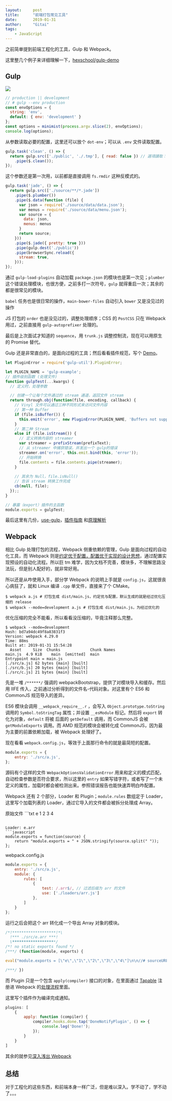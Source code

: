 ```yaml
---
layout:     post
title:      "前端打包常见工具"
date:       2019-01-31
author:     "Gitai"
tags:
	- JavaScript
---
```


之前简单提到前端工程化的工具，Gulp 和 Webpack。

这里整几个例子来详细理解一下，[hexschool/gulp-demo](https://github.com/hexschool/gulp-demo)

## Gulp

![](https://i.loli.net/2019/01/31/5c52667e884af.png)

<!-- more -->

```javascript
// production || development
// # gulp --env production
const envOptions = {
  string: 'env',
  default: { env: 'development' }
};
const options = minimist(process.argv.slice(2), envOptions);
console.log(options);
```

从参数读取必要的配置，这里还可以放个 `dot-env`；可以从 `.env` 文件读取配置。

```javascript
gulp.task('clean', () => {
  return gulp.src(['./public', './.tmp'], { read: false }) // 選項讀取：false阻止gulp讀取文件的內容，使此任務更快。
    .pipe($.clean());
});
```

这个参数还是第一次用，以前都是直接调用 `fs.rmdir` 这种反模式的。

```javascript
gulp.task('jade', () => {
  return gulp.src(['./source/**/*.jade'])
    .pipe($.plumber())
    .pipe($.data(function (file) {
      var json = require('./source/data/data.json');
      var menus = require('./source/data/menu.json');
      var source = {
        data: json,
        menus: menus
      }
      return source;
    }))
    .pipe($.jade({ pretty: true }))
    .pipe(gulp.dest('./public'))
    .pipe(browserSync.reload({
      stream: true,
    }));
});
```

通过 `gulp-load-plugins` 自动加载 `package.json` 的模块也是第一次见；`plumber` 这个错误处理模块，也很方便，之前多打一次符号，`gulp` 就得重启一次；其余的都是很常见的模块。

`babel` 任务也是很日常的操作，`main-bower-files` 自动引入 `bower` 又是没见过的操作

JS 打包的 `order` 也是没见过的，调整处理顺序；CSS 的 `PostCSS` 只在 Webpack 用过，之前直接用 `gulp-autoprefixer` 处理的。

最后是上次面试才知道的 `sequence`，用 `trunk.js` 调整控制流，现在可以用原生的 Promise 替代。

Gulp 还是非常直白的，是面向过程的工具；然后看看插件规范，写个 [Demo](https://gulpjs.org/zh/writing-a-plugin/dealing-with-streams.html)。

```javascript
let PluginError = require('gulp-util').PluginError;

let PLUGIN_NAME = 'gulp-example';
// 插件级别函数 (处理文件)
function gulpTest(...kwargs) {
  // 定义时，处理参数

  // 创建一个让每个文件通过的 stream 通道，返回文件 stream
  return through.obj(function(file, encoding, callback) {
    // Vinyl 文件可以通过三种不同形式来访问文件内容
    // 第一种 Buffer
    if (file.isBuffer()) {
      this.emit('error', new PluginError(PLUGIN_NAME, 'Buffers not supported!'));
    }
    // 第二种 Stream
    else if (file.isStream()) {
      // 定义转换内容的 streamer
      var streamer = prefixStream(prefixText);
      // 从 streamer 中捕获错误，并发出一个 gulp的错误
      streamer.on('error', this.emit.bind(this, 'error'));
      // 开始转换
      file.contents = file.contents.pipe(streamer);
    }
    
    // 其余为 Null，file.isNull()
    // 告诉 stream 转换工作完成
    cb(null, file);
  });;
}

// 暴露（export）插件的主函数
module.exports = gulpTest;
```

最后这里有几份，[use-gulp](https://github.com/Platform-CUF/use-gulp)，[插件指南](https://github.com/lin-xin/blog/issues/2) 和[原理解析](https://segmentfault.com/a/1190000003770541)

## Webpack

相比 Gulp 处理打包的流程，Webpack 侧重依赖的管理，Gulp 是面向过程的自动化工具，而 Webpack 则是[约定优于配置，配置优于实现的设计思想](https://zhuanlan.zhihu.com/p/32886546)，通过配置实现预设的自动化流程。所以巨 tm 难学，因为文档不完善，模块多，不理解思路没法玩，但是别人配好的，就非常好用。

所以还是从咋使用入手，部分学 Webpack 的说明上手就是 `config.js`，这就很丧心病狂了，就和 Linux 编译 `.cpp` 单文件，直接来了个 CMake。

```shell
$ webpack a.js # 打包生成 dist/main.js，约定优与配置，默认生成的就是经过优化压缩的 release
$ webpack --mode=development a.js # 打包生成 dist/main.js，为经过优化的
```

优化压缩的完全不能看，所以看看没压缩的，毕竟注释那么完整。

```shell
$ webpack --mode=development
Hash: bd7a94dc49f8a83831f3
Version: webpack 4.29.0
Time: 88ms
Built at: 2019-01-31 15:54:28
  Asset     Size  Chunks             Chunk Names
main.js  4.9 KiB    main  [emitted]  main
Entrypoint main = main.js
[./src/a.js] 62 bytes {main} [built]
[./src/b.js] 20 bytes {main} [built]
[./src/c.js] 21 bytes {main} [built]
```

先是一堆 `/******/` 强调的 webpackBootstrap，提供了对模块导入和缓存。然后用 IIFE 传入，之前通过分析得到的文件名-代码对象。对这里有个 ES6 和 CommonJS 规范导入的差异。

ES6 模块会调用 `__webpack_require__.r` ，会写入 `Object.prototype.toString` 调用的 `Symbol.toStringTag` 属性；并设置 `__esModule` 标记。然后将 `export` 转化为对象，`default` 将被 后面的 `getDefault` 调用，而 CommonJS 会被 `getModuleExports` 调用。而 AMD 规范的模块会被转化成 CommonJS，因为最为主要的前置依赖加载，被 Webpack 处理好了。

现在看看 `webpack.config.js`，等效于上面那行命令的就是最简短的配置。

```js
module.exports = {
    entry: './src/a.js',
};
```

源码有个这样的文件 `WebpackOptionsValidationError` 用来和定义的模式匹配，自动检查参数是否符合要求，所以这里的 `entry` 如果写错字符，或者写了一个未定义的属性，加载时都会被检测出来。参照错误报告也能快速弄明白咋配置。

Webpack 还有 2 个部分，Loader 和 Plugin；`module.rules` 数组定于 Loader，这里写个加载列表的 Loader，通过它导入的文件都会被拆分处理成 Array。

原始文件
​```txt
e 1 2 3 4
```

Loader: e.arr
​```javascript
module.exports = function(source) {
    return "module.exports = " + JSON.stringify(source.split(" "));
};
```

webpack.config.js
```javascript
module.exports = {
    entry: './src/a.js',
    module: {
        rules: [
            {
                test: /.arr$/, // 过滤后缀为 arr 的文件
                use: ['./loaders/arr.js']
            },
        ]
    }
};
```

运行之后会把这个 arr 转化成一个导出 Array 对象的模块。

```javascript
/*!*******************!*\
  !*** ./src/e.arr ***!
  \*******************/
/*! no static exports found */
/***/ (function(module, exports) {

eval("module.exports = [\"e\",\"1\",\"2\",\"3\",\"4\"]\n\n//# sourceURL=webpack:///./src/e.arr?");

/***/ })
```

而 Plugin 只是一个包含 `apply(compiler)` 接口的对象，在里面通过 [Tapable](https://webpack.docschina.org/api/tapable/) 注册进 Webpack 的[处理流程](https://webpack.docschina.org/api/compiler-hooks/)里面。

这里写个插件作为编译完成通知。

```javascript
plugins: [
    {
        apply: function (compiler) {
            compiler.hooks.done.tap('DoneNotifyPlugin', () => {
                console.log('Done!');
            });
        }
    }
]
```

其余的就参见[深入浅出 Webpack](http://webpack.wuhaolin.cn/)



## 总结

对于工程化的这些东西，和前端本身一样广泛，但是难以深入。学不动了，学不动了。。。